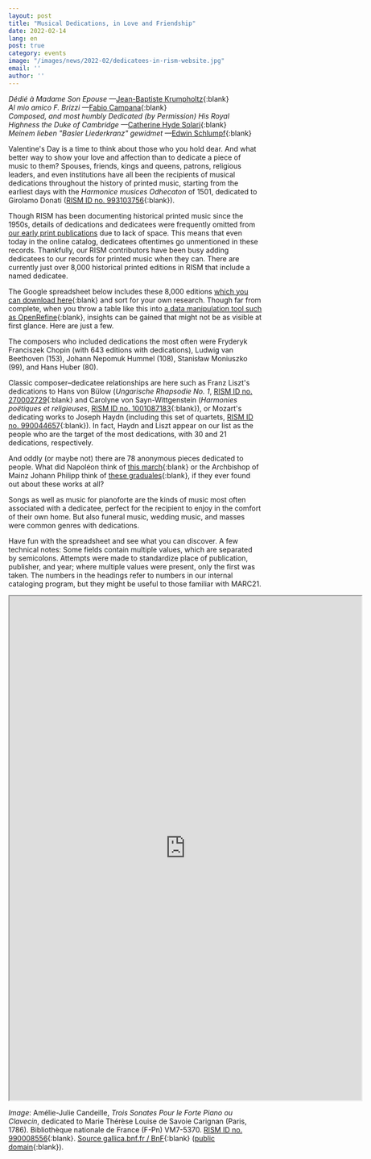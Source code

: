 ```yaml
---
layout: post
title: "Musical Dedications, in Love and Friendship"
date: 2022-02-14
lang: en
post: true
category: events
image: "/images/news/2022-02/dedicatees-in-rism-website.jpg"
email: ''
author: ''
---
```


_Dédié à Madame Son Epouse_ —[Jean-Baptiste Krumpholtz](https://opac.rism.info/search?id=990035628&View=rism){:blank}  
_Al mio amico F. Brizzi_ —[Fabio Campana](https://opac.rism.info/search?id=1001183290&View=rism){:blank}   
_Composed, and most humbly Dedicated (by Permission) His Royal Highness the Duke of Cambridge_ —[Catherine Hyde Solari](https://opac.rism.info/search?id=1001183872&View=rism){:blank}   
_Meinem lieben "Basler Liederkranz" gewidmet_ —[Edwin Schlumpf](https://opac.rism.info/search?id=403001952&View=rism){:blank}   

Valentine's Day is a time to think about those who you hold dear. And what better way to show your love and affection than to dedicate a piece of music to them? Spouses, friends, kings and queens, patrons, religious leaders, and even institutions have all been the recipients of musical dedications throughout the history of printed music, starting from the earliest days with the _Harmonice musices Odhecaton_ of 1501, dedicated to Girolamo Donati ([RISM ID no. 993103756](https://opac.rism.info/search?id=993103756&View=rism){:blank}).  

Though RISM has been documenting historical printed music since the 1950s, details of dedications and dedicatees were frequently omitted from [our early print publications](/publications.html#series-a-inventories-of-musical-sources) due to lack of space. This means that even today in the online catalog, dedicatees oftentimes go unmentioned in these records. Thankfully, our RISM contributors have been busy adding dedicatees to our records for printed music when they can. There are currently just over 8,000 historical printed editions in RISM that include a named dedicatee.  

The Google spreadsheet below includes these 8,000 editions [which you can download here](https://docs.google.com/spreadsheets/d/1kT4bJEkS4kAtmz_LLobqtqq17sxwAkxUJzD9SiyAcrA/edit?usp=sharing){:blank}  and sort for your own research. Though far from complete, when you throw a table like this into [a data manipulation tool such as OpenRefine](https://openrefine.org/){:blank}, insights can be gained that might not be as visible at first glance. Here are just a few.  

The composers who included dedications the most often were Fryderyk Franciszek Chopin (with 643 editions with dedications), Ludwig van Beethoven (153), Johann Nepomuk Hummel (108), Stanisław Moniuszko (99), and Hans Huber (80).  

Classic composer–dedicatee relationships are here such as Franz Liszt's dedications to Hans von Bülow (_Ungarische Rhapsodie No. 1_, [RISM ID no. 270002729](https://opac.rism.info/search?id=270002729&View=rism){:blank}  and Carolyne von Sayn-Wittgenstein (_Harmonies poëtiques et religieuses_, [RISM ID no. 1001087183](https://opac.rism.info/search?id=1001087183&View=rism){:blank}), or Mozart's dedicating works to Joseph Haydn (including this set of quartets, [RISM ID no. 990044657](https://opac.rism.info/search?id=990044657&View=rism){:blank}). In fact, Haydn and Liszt appear on our list as the people who are the target of the most dedications, with 30 and 21 dedications, respectively.  

And oddly (or maybe not) there are 78 anonymous pieces dedicated to people. What did Napoléon think of [this march](https://opac.rism.info/search?id=990071499&View=rism){:blank} or the Archbishop of Mainz Johann Philipp think of [these graduales](https://opac.rism.info/search?id=1000000498&View=rism){:blank}, if they ever found out about these works at all?  

Songs as well as music for pianoforte are the kinds of music most often associated with a dedicatee, perfect for the recipient to enjoy in the comfort of their own home. But also funeral music, wedding music, and masses were common genres with dedications.  

Have fun with the spreadsheet and see what you can discover. A few technical notes: Some fields contain multiple values, which are separated by semicolons. Attempts were made to standardize place of publication, publisher, and year; where multiple values were present, only the first was taken. The numbers in the headings refer to numbers in our internal cataloging program, but they might be useful to those familiar with MARC21.

<iframe src="https://docs.google.com/spreadsheets/d/e/2PACX-1vQ5xx_6Ypr-M0htsotfO6aBXoTJbKvMIxQQPYRJNzMlrnqZ8_3T-NX29keLAt0PMAuyslJRJTRS4BLS/pubhtml?widget=true&amp;headers=false" width="700" height="1000"></iframe>  

_Image_: Amélie-Julie Candeille, _Trois Sonates Pour le Forte Piano ou Clavecin_, dedicated to Marie Thérèse Louise de Savoie Carignan (Paris, 1786). Bibliothèque nationale de France (F-Pn) VM7-5370. [RISM ID no. 990008556](https://opac.rism.info/search?id=990008556&View=rism){:blank}. [Source gallica.bnf.fr / BnF](https://gallica.bnf.fr/ark:/12148/bpt6k1167218m){:blank} ([public domain](https://gallica.bnf.fr/edit/und/conditions-dutilisation-des-contenus-de-gallica){:blank}).  
